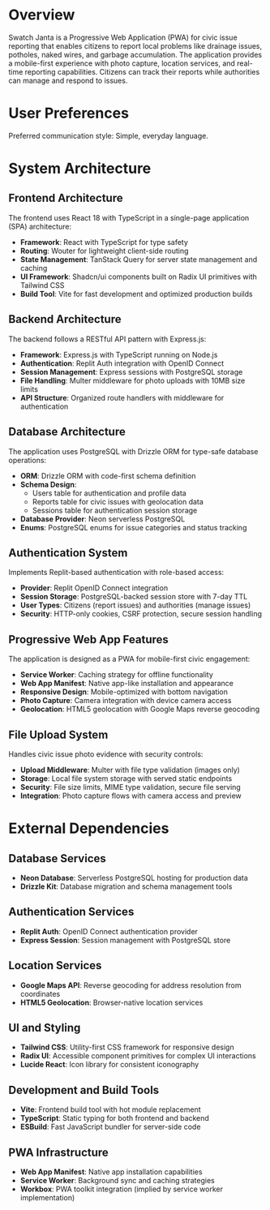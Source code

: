 # Overview

Swatch Janta is a Progressive Web Application (PWA) for civic issue reporting that enables citizens to report local problems like drainage issues, potholes, naked wires, and garbage accumulation. The application provides a mobile-first experience with photo capture, location services, and real-time reporting capabilities. Citizens can track their reports while authorities can manage and respond to issues.

# User Preferences

Preferred communication style: Simple, everyday language.

# System Architecture

## Frontend Architecture

The frontend uses React 18 with TypeScript in a single-page application (SPA) architecture:

- **Framework**: React with TypeScript for type safety
- **Routing**: Wouter for lightweight client-side routing
- **State Management**: TanStack Query for server state management and caching
- **UI Framework**: Shadcn/ui components built on Radix UI primitives with Tailwind CSS
- **Build Tool**: Vite for fast development and optimized production builds

## Backend Architecture

The backend follows a RESTful API pattern with Express.js:

- **Framework**: Express.js with TypeScript running on Node.js
- **Authentication**: Replit Auth integration with OpenID Connect
- **Session Management**: Express sessions with PostgreSQL storage
- **File Handling**: Multer middleware for photo uploads with 10MB size limits
- **API Structure**: Organized route handlers with middleware for authentication

## Database Architecture

The application uses PostgreSQL with Drizzle ORM for type-safe database operations:

- **ORM**: Drizzle ORM with code-first schema definition
- **Schema Design**: 
  - Users table for authentication and profile data
  - Reports table for civic issues with geolocation data
  - Sessions table for authentication session storage
- **Database Provider**: Neon serverless PostgreSQL
- **Enums**: PostgreSQL enums for issue categories and status tracking

## Authentication System

Implements Replit-based authentication with role-based access:

- **Provider**: Replit OpenID Connect integration
- **Session Storage**: PostgreSQL-backed session store with 7-day TTL
- **User Types**: Citizens (report issues) and authorities (manage issues)
- **Security**: HTTP-only cookies, CSRF protection, secure session handling

## Progressive Web App Features

The application is designed as a PWA for mobile-first civic engagement:

- **Service Worker**: Caching strategy for offline functionality
- **Web App Manifest**: Native app-like installation and appearance
- **Responsive Design**: Mobile-optimized with bottom navigation
- **Photo Capture**: Camera integration with device camera access
- **Geolocation**: HTML5 geolocation with Google Maps reverse geocoding

## File Upload System

Handles civic issue photo evidence with security controls:

- **Upload Middleware**: Multer with file type validation (images only)
- **Storage**: Local file system storage with served static endpoints
- **Security**: File size limits, MIME type validation, secure file serving
- **Integration**: Photo capture flows with camera access and preview

# External Dependencies

## Database Services
- **Neon Database**: Serverless PostgreSQL hosting for production data
- **Drizzle Kit**: Database migration and schema management tools

## Authentication Services  
- **Replit Auth**: OpenID Connect authentication provider
- **Express Session**: Session management with PostgreSQL store

## Location Services
- **Google Maps API**: Reverse geocoding for address resolution from coordinates
- **HTML5 Geolocation**: Browser-native location services

## UI and Styling
- **Tailwind CSS**: Utility-first CSS framework for responsive design
- **Radix UI**: Accessible component primitives for complex UI interactions
- **Lucide React**: Icon library for consistent iconography

## Development and Build Tools
- **Vite**: Frontend build tool with hot module replacement
- **TypeScript**: Static typing for both frontend and backend
- **ESBuild**: Fast JavaScript bundler for server-side code

## PWA Infrastructure
- **Web App Manifest**: Native app installation capabilities
- **Service Worker**: Background sync and caching strategies
- **Workbox**: PWA toolkit integration (implied by service worker implementation)